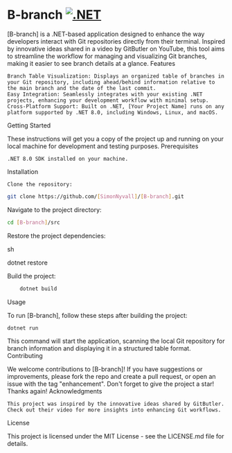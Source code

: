 # B-branch [![.NET](https://github.com/SimonNyvall/B-branch/actions/workflows/dotnet.yml/badge.svg)](https://github.com/SimonNyvall/B-branch/actions/workflows/dotnet.yml)

[B-branch] is a .NET-based application designed to enhance the way developers interact with Git repositories directly from their terminal. Inspired by innovative ideas shared in a video by GitButler on YouTube, this tool aims to streamline the workflow for managing and visualizing Git branches, making it easier to see branch details at a glance.
Features

    Branch Table Visualization: Displays an organized table of branches in your Git repository, including ahead/behind information relative to the main branch and the date of the last commit.
    Easy Integration: Seamlessly integrates with your existing .NET projects, enhancing your development workflow with minimal setup.
    Cross-Platform Support: Built on .NET, [Your Project Name] runs on any platform supported by .NET 8.0, including Windows, Linux, and macOS.

Getting Started

These instructions will get you a copy of the project up and running on your local machine for development and testing purposes.
Prerequisites

    .NET 8.0 SDK installed on your machine.

Installation

    Clone the repository:

```sh
git clone https://github.com/[SimonNyvall]/[B-branch].git
```

Navigate to the project directory:

```sh
cd [B-branch]/src
```

Restore the project dependencies:

sh

dotnet restore

Build the project:

```sh
    dotnet build
```

Usage

To run [B-branch], follow these steps after building the project:

```sh
dotnet run
```

This command will start the application, scanning the local Git repository for branch information and displaying it in a structured table format.
Contributing

We welcome contributions to [B-branch]! If you have suggestions or improvements, please fork the repo and create a pull request, or open an issue with the tag "enhancement". Don't forget to give the project a star! Thanks again!
Acknowledgments

    This project was inspired by the innovative ideas shared by GitButler. Check out their video for more insights into enhancing Git workflows.

License

This project is licensed under the MIT License - see the LICENSE.md file for details.

